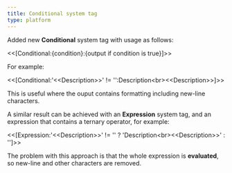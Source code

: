 ```yaml
---
title: Conditional system tag
type: platform
---
```


Added new **Conditional** system tag with usage as follows:

&lt;&lt;[Conditional:{condition}:{output if condition is true}]&gt;&gt;

For example: 

&lt;&lt;[Conditional:&apos;&lt;&lt;Description&gt;&gt;&apos; != &apos;&apos;:Description&lt;br&gt;&lt;&lt;Description&gt;&gt;]&gt;&gt;

This is useful where the ouput contains formatting including new-line characters.

A similar result can be achieved with an **Expression** system tag, and an expression that contains a ternary operator, for example:

&lt;&lt;[Expression:&apos;&lt;&lt;Description&gt;&gt;&apos; != &apos;&apos; ? &apos;Description&lt;br&gt;&lt;&lt;Description&gt;&gt;&apos; : &apos;&apos;]&gt;&gt;

The problem with this approach is that the whole expression is **evaluated**, so new-line and other characters are removed.